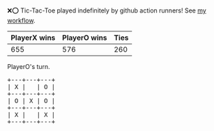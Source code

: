 :x::o: Tic-Tac-Toe played indefinitely by github action runners! See [my workflow](.github/workflows/play.yaml).

|PlayerX wins|PlayerO wins|Ties|
|-|-|-|
|655|576|260|

PlayerO's turn.

<pre>
+---+---+---+
| X |   | O |
+---+---+---+
| O | X | O |
+---+---+---+
| X |   | X |
+---+---+---+
</pre>